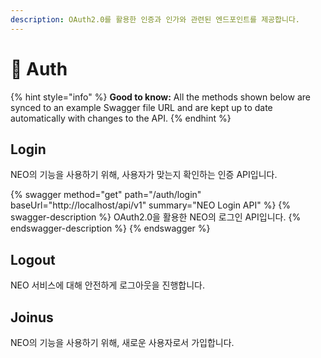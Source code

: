 ```yaml
---
description: OAuth2.0를 활용한 인증과 인가와 관련된 엔드포인트를 제공합니다.
---
```


# 🔐 Auth



{% hint style="info" %}
**Good to know:** All the methods shown below are synced to an example Swagger file URL and are kept up to date automatically with changes to the API.
{% endhint %}

## Login

NEO의 기능을 사용하기 위해, 사용자가 맞는지 확인하는 인증 API입니다.

{% swagger method="get" path="/auth/login" baseUrl="http://localhost/api/v1" summary="NEO Login API" %}
{% swagger-description %}
OAuth2.0을 활용한 NEO의 로그인 API입니다.
{% endswagger-description %}
{% endswagger %}



## Logout

NEO 서비스에 대해 안전하게 로그아웃을 진행합니다.



## Joinus

NEO의 기능을 사용하기 위해, 새로운 사용자로서 가입합니다.

